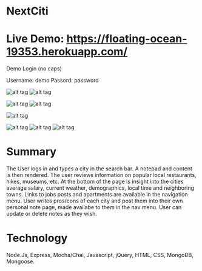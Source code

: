 # NextCiti


# Live Demo: https://floating-ocean-19353.herokuapp.com/

Demo Login (no caps)

Username: demo
Passord: password

![alt tag](https://s3-us-west-1.amazonaws.com/schmitzbucket/Screenshots/Screen+Shot+2018-09-10+at+1.57.20+PM.png)
![alt tag](https://s3-us-west-1.amazonaws.com/schmitzbucket/Screenshots/Screen+Shot+2018-09-10+at+1.57.48+PM.png)

![alt tag](https://s3-us-west-1.amazonaws.com/schmitzbucket/Screenshots/Screen+Shot+2018-09-10+at+1.12.25+PM.png)
![alt tag](https://s3-us-west-1.amazonaws.com/schmitzbucket/Screenshots/Screen+Shot+2018-09-10+at+1.12.49+PM.png)

![alt tag](https://s3-us-west-1.amazonaws.com/schmitzbucket/Screen+Shot+2018-09-10+at+1.36.41+PM.png)



![alt tag](https://s3-us-west-1.amazonaws.com/schmitzbucket/Screenshots/Screen+Shot+2018-09-10+at+1.16.20+PM.png)
![alt tag](https://s3-us-west-1.amazonaws.com/schmitzbucket/Screenshots/Screen+Shot+2018-09-10+at+1.16.31+PM.png)
![alt tag](https://s3-us-west-1.amazonaws.com/schmitzbucket/Screenshots/Screen+Shot+2018-09-06+at+9.16.02+AM.png)


# Summary
The User logs in and types a city in the search bar. A notepad and content is then rendered. The user reviews information on popular local restaurants, hikes, museums, etc. At the bottom of the page is insight into the cities average salary, current weather, demographics, local time and neighboring towns. Links to jobs posts and apartments are available in the navigation menu. User writes pros/cons of each city and post them into their own personal note page, made availabe to them in the nav menu. User can update or delete notes as they wish.

# Technology
Node.Js, Express, Mocha/Chai, Javascript, jQuery, HTML, CSS, MongoDB, Mongoose.
